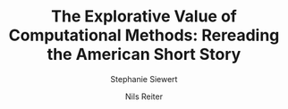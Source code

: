 ---
layout: pub
type: article
title: "The Explorative Value of Computational Methods: Rereading the American Short Story"
author:
- Stephanie Siewert
- Nils Reiter
year: 2018
journal: American Studies
pages: 199-230
number: 2
volume: 63
issuetitle: Digital Scholarship in American Studies
editor:
- Alexander Dunst
- Dennis Mischke
lang: en
month: 12
iurl: https://amst.winter-verlag.de/article/AMST/2018/2/8
downloads:
- desc: PDF
  url: https://amst.winter-verlag.de/article/AMST/2018/2/8
---